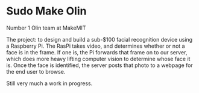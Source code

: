 Sudo Make Olin
==============

Number 1 Olin team at MakeMIT

The project: to design and build a sub-$100 facial recognition device using a Raspberry Pi. The RasPi takes video, and determines whether or not a face is in the frame. If one is, the Pi forwards that frame on to our server, which does more heavy lifting computer vision to determine whose face it is. Once the face is identified, the server posts that photo to a webpage for the end user to browse.

Still very much a work in progress.
